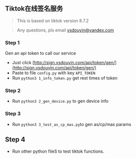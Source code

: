 ## Tiktok在线签名服务

> This is based on tiktok version 8.7.2

> Any questions, pls email  [vsdouyin@yandex.com](vsdouyin@yandex.com)

### Step 1
Gen an api token to call our service

+ Just click [http://sign.vsdouyin.com/api/token/gen/](http://sign.vsdouyin.com/api/token/gen/) 
+ Paste to file `config.py` with key `API_TOKEN`
+ Run `python3 1_info_token.py` get rest times of token 

### Step 2
+ Run `python3 2_gen_device.py` to gen device info

### Step 3
+ Run `python3 3_test_as_cp_mas.py`to gen as/cp/mas params

## Step 4
+ Run other python fileS to test tiktok functions.

